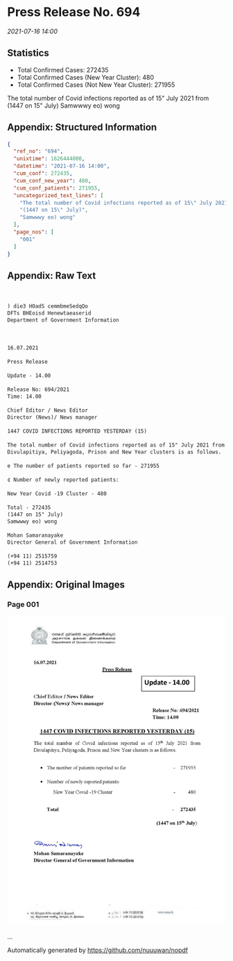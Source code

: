 
# Press Release No. 694
*2021-07-16 14:00*
## Statistics
* Total Confirmed Cases: 272435
* Total Confirmed Cases (New Year Cluster): 480
* Total Confirmed Cases (Not New Year Cluster): 271955


The total number of Covid infections reported as of 15" July 2021 from
(1447 on 15" July)
Samwwwy eo) wong

## Appendix: Structured Information
```json
{
  "ref_no": "694",
  "unixtime": 1626444000,
  "datetime": "2021-07-16 14:00",
  "cum_conf": 272435,
  "cum_conf_new_year": 480,
  "cum_conf_patients": 271955,
  "uncategorized_text_lines": [
    "The total number of Covid infections reported as of 15\" July 2021 from",
    "(1447 on 15\" July)",
    "Samwwwy eo) wong"
  ],
  "page_nos": [
    "001"
  ]
}
```

## Appendix: Raw Text
```text
 

) die3 HOadS cemmbmeSedqQo
DFTs BHEoisd Henewtaeaserid
Department of Government Information

 

16.07.2021

Press Release

Update - 14.00

Release No: 694/2021
Time: 14.00

Chief Editor / News Editor
Director (News)/ News manager

1447 COVID INFECTIONS REPORTED YESTERDAY (15)

The total number of Covid infections reported as of 15" July 2021 from
Divulapitiya, Peliyagoda, Prison and New Year clusters is as follows.

e The number of patients reported so far - 271955

¢ Number of newly reported patients:

New Year Covid -19 Cluster - 480

Total - 272435
(1447 on 15" July)
Samwwwy eo) wong

Mohan Samaranayake
Director General of Government Information

(+94 11) 2515759
(+94 11) 2514753

```

## Appendix: Original Images

### Page 001

![page_no](https://raw.githubusercontent.com/nuuuwan/nopdf_data/main/nopdf.dgigovlk.ref694.page001.jpeg)
        

...

Automatically generated by https://github.com/nuuuwan/nopdf

    
    